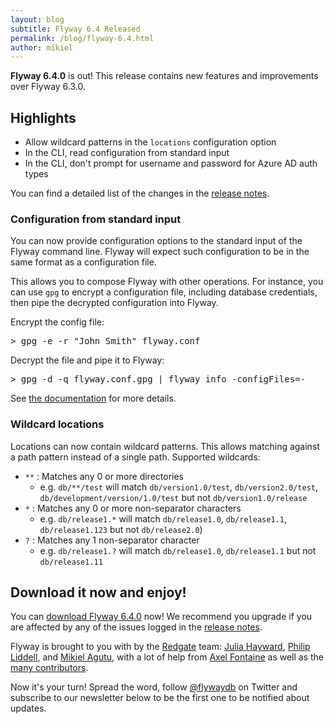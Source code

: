 ```yaml
---
layout: blog
subtitle: Flyway 6.4 Released
permalink: /blog/flyway-6.4.html
author: mikiel
---
```


**Flyway 6.4.0** is out! This release contains new features and improvements over Flyway 6.3.0.

## Highlights

- Allow wildcard patterns in the `locations` configuration option
- In the CLI, read configuration from standard input
- In the CLI, don't prompt for username and password for Azure AD auth types

You can find a detailed list of the changes in the [release notes](/documentation/releaseNotes#6.4).

### Configuration from standard input

You can now provide configuration options to the standard input of the Flyway command line. Flyway will expect such configuration to be in the same format as a configuration file.

This allows you to compose Flyway with other operations. For instance, you can use `gpg` to encrypt a configuration file, including database credentials, then pipe the decrypted configuration into Flyway.

Encrypt the config file:
<pre class="console">
<span>&gt;</span> gpg -e -r "John Smith" flyway.conf
</pre>

Decrypt the file and pipe it to Flyway:
<pre class="console">
<span>&gt;</span> gpg -d -q flyway.conf.gpg | flyway info -configFiles=-
</pre>

See [the documentation](../documentation/commandline/#configuration-from-standard-input) for more details.

### Wildcard locations

Locations can now contain wildcard patterns. This allows matching against a path pattern instead of a single path. Supported wildcards:<br/>

- `**` : Matches any 0 or more directories
  - e.g. `db/**/test` will match `db/version1.0/test`, `db/version2.0/test`, `db/development/version/1.0/test` but not `db/version1.0/release`
- `*` : Matches any 0 or more non-separator characters
  - e.g. `db/release1.*` will match `db/release1.0`, `db/release1.1`, `db/release1.123` but not `db/release2.0`)
- `?` : Matches any 1 non-separator character
  - e.g. `db/release1.?` will match `db/release1.0`, `db/release1.1` but not `db/release1.11`

## Download it now and enjoy!

You can [download Flyway 6.4.0](/download) now! We recommend you upgrade if you are affected by any
of the issues logged in the  [release notes](/documentation/releaseNotes#6.4).

Flyway is brought to you with <i class="fa fa-heart"></i> by the [Redgate](https://red-gate.com) team:
[Julia Hayward](https://twitter.com/Julia_Hayward),
[Philip Liddell](https://github.com/Lyeeedar), and [Mikiel Agutu](https://twitter.com/mikielagutu),
with a lot of help from [Axel Fontaine](https://twitter.com/axelfontaine)
as well as the [many contributors](/documentation/contribute/hallOfFame).

Now it's your turn! Spread the word, follow [@flywaydb](https://twitter.com/flywaydb) on Twitter and
subscribe to our newsletter below to be the first one to be notified about updates.
